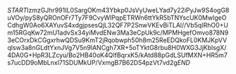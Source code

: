 $START$lzmzGJhr991IL0SargOKm43Ybkp0JsVyUweLYad7y22iPyJw9S4ogG8uVOy/pyS8yQROnOFr7Ty7F9CvyWlPqpETRWn6ttYkR5bTNYscUK0MwIgeOCdhgW0Ao6XAYuvS4xdgjpsesQjL32QF7P2SnwVKEvBiTLAl//Vb5qIRhO0+Um15RGqKw72mU1advSx34yiMvdENw3Ma3eCpUk9c/MPMHgefOmvo878N93eCOrxDkCGgxrhwQDSu9KmT2jRqobwph50h8m25ReEDQkoFL0KMJKpVVqlsw3a8nGLdtYxnJVg7V5n9lANCgh7XR+5oTYktG8rbu8H0WXG3JjKblsgX/4DA0G+HpR3LZcyu/Bo2HB40oK4QIfBqrxK5/kAtd88pGdLSUfMXN+HR5m7s7ucDD9oMbLnxl71SDUMkUP/VxmgB7B62D54pzVt7vd2g$END$